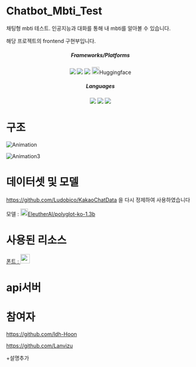 # Chatbot_Mbti_Test
채팅형 mbti 테스트. 인공지능과 대화를 통해 내 mbti를 알아볼 수 있습니다.

해당 프로젝트의 frontend 구현부입니다.

<div align="center">
  <h5>Frameworks/Platforms</h5>
	<img src="https://img.shields.io/badge/Next.js-000000?style=flat&logo=Next.js&logoColor=white" />
	<img src="https://img.shields.io/badge/React-61DAFB?style=flat&logo=React&logoColor=white" />
  <img src="https://img.shields.io/badge/Netlify-00C7B7?style=flat&logo=Netlify&logoColor=white" />
  <img src="https://huggingface.co/front/assets/huggingface_logo-noborder.svg" height="20"/>Huggingface
</div>

<div align="center">
  <h5>Languages</h5>
  <img src="https://img.shields.io/badge/Javascript-F7DF1E?style=flat&logo=Javascript&logoColor=white" />
  <img src="https://img.shields.io/badge/CSS-1572B6?style=flat&logo=CSS3&logoColor=white" />
  <img src="https://img.shields.io/badge/Python-3776AB?style=flat&logo=Python&logoColor=white" />
</div>

# 구조
![Animation](https://github.com/ldh-Hoon/Chatbot_Mbti_Test2/assets/139981434/64159a73-28d6-48ba-a146-2d8a87ba695f)


![Animation3](https://github.com/ldh-Hoon/Chatbot_Mbti_Test2/assets/139981434/89fc8593-cdf4-49fa-b4fa-7c419228b0ca)

# 데이터셋 및 모델 
https://github.com/Ludobico/KakaoChatData 을 다시 정제하여 사용하였습니다

모델 : <a href="https://huggingface.co/EleutherAI/polyglot-ko-1.3b"><img src="https://aeiljuispo.cloudimg.io/v7/https://cdn-uploads.huggingface.co/production/uploads/1614054059123-603481bb60e3dd96631c9095.png?w=200&h=200&f=face" height="20" />EleutherAI/polyglot-ko-1.3b</a>

# 사용된 리소스
<a href="https://noonnu.cc/font_page/1136">폰트 : <img src="https://noonnucc-production.sfo2.cdn.digitaloceanspaces.com/202304/1680424033641026.png" height="25"/></a> 

# api서버


# 참여자
https://github.com/ldh-Hoon

https://github.com/Lanvizu

+설명추가



